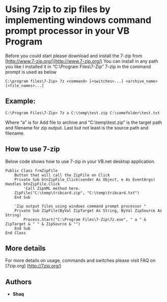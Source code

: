 # Using 7zip to zip files by implementing windows command prompt processor in your VB Program

Before you could start please download and install the 7-zip from [http://www.7-zip.org/](http://www.7-zip.org/)
You can install in any path you like I installed it in “C:\Program Files\7-Zip”
7-zip in the command prompt is used as below 

```
C:\program files\7-Zip> 7z <command> [<switches>...] <archive_name> [<file_names>...]
```

## Example:

```
C:\Program Files\7-Zip> 7z a C:\temp\test.zip C:\somefolder\test.txt
```
Where “a” is for Add file to archive and “C:\temp\test.zip” is the target path and filename for zip output. Last but not least is the source path and filename.

## How to use 7-zip

Below code shows how to use 7-zip in your VB.net desktop application.

```
Public Class frmZipFile
    Button that will call the ZipFile on Click
    Private Sub btnZipFile_Click(sender As Object, e As EventArgs) Handles btnZipFile.Click
        'Call ZipXML method here.
	ZipFile("C:\temp\tribcard.zip", "C:\temp\tribcard.txt")
    End Sub

    'Zip output files using windows command prompt processor "
    Private Sub ZipFile(ByVal ZipTarget As String, ByVal ZipSource As String)
        Process.Start("C:\Program Files\7-Zip\7z.exe", " a " & ZipTarget & " " & ZipSource & "")
    End Sub
End Class
```

## More details

For more details on usage, commands and switches please visit FAQ on [7zip.org] (http://7zip.org/)

## Authors

* **Shaq**


